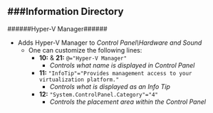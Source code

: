 ###Information Directory
---
######Hyper-V Manager######
- Adds Hyper-V Manager to _Control Panel\Hardware and Sound_
  - One can customize the following lines:
    - __10:__ & __21:__ `@="Hyper-V Manager"`
      - _Controls what name is displayed in Control Panel_
    - __11:__ `"InfoTip"="Provides management access to your virtualization platform."`
      - _Controls what is displayed as an Info Tip_
    - __12:__ `"System.ControlPanel.Category"="4"`
      - _Controls the placement area within the Control Panel_
